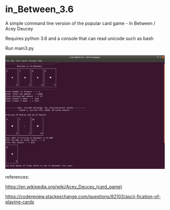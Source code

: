 # in_Between_3.6

A simple command line version of the popular card game - In Between / Acey Deucey

Requires python 3.6 and a console that can read unicode such as bash

Run main3.py


![Screenshot](SS.png)

references:

https://en.wikipedia.org/wiki/Acey_Deucey_(card_game)

https://codereview.stackexchange.com/questions/82103/ascii-fication-of-playing-cards

